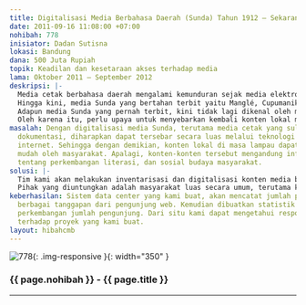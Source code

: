 ```yaml
---
title: Digitalisasi Media Berbahasa Daerah (Sunda) Tahun 1912 – Sekarang
date: 2011-09-16 11:08:00 +07:00
nohibah: 778
inisiator: Dadan Sutisna
lokasi: Bandung
dana: 500 Juta Rupiah
topik: Keadilan dan kesetaraan akses terhadap media
lama: Oktober 2011 – September 2012
deskripsi: |-
  Media cetak berbahasa daerah mengalami kemunduran sejak media elektronik tumbuh pesat di masyarakat. Demikian pula media cetak berbahasa Sunda, meski masih ada yang terbit hingga sekarang, tetapi tidak begitu berkembang. Padahal, media Sunda sempat mengalami kejayaan sampai tahun 1970-an. Hal ini terbukti, dengan maraknya penerbitan media Sunda yang jumlahnya lebih dari 50.
  Hingga kini, media Sunda yang bertahan terbit yaitu Manglé, Cupumanik, Galura, Balebat, Bina Dakwah, Seni Budaya, Ujung Galuh, dan Sunda Midang. Media-media tersebut hanya dibaca kalangan tertentu yang jumlahnya kurang dari 1% dari total penduduk Jawa Barat yang menggunakan bahasa Sunda.
  Adapun media Sunda yang pernah terbit, kini tidak lagi dikenal oleh masyarakat, karena terbatasnya dokumentasi. Sebagai contoh, di Tatar Sunda pernah terbit koran harian Sipatahoenan antara tahun 1923 sampai 1970-an. Tetapi dokumentasinya hanya ada di Perpustakaan Nasional RI dan perpustakaan KITLV Belanda dalam bentuk microfilm.
  Oleh karena itu, perlu upaya untuk menyebarkan kembali konten lokal media Sunda kepada masyarakat luas melalui berbagai piranti teknologi digital.
masalah: Dengan digitalisasi media Sunda, terutama media cetak yang sulit ditemui
  dokumentasi, diharapkan dapat tersebar secara luas melalui teknologi digital terutama
  internet. Sehingga dengan demikian, konten lokal di masa lampau dapat diakses dengan
  mudah oleh masyarakat. Apalagi, konten-konten tersebut mengandung informasi penting
  tentang perkembangan literasi, dan sosial budaya masyarakat.
solusi: |-
  Tim kami akan melakukan inventarisasi dan digitalisasi konten media berbahasa Sunda yang terbit dari tahun 1912 hingga sekarang. Hasilnya kemudian disebar ke masyarakat melalui pembuatan data center media media Sunda, yang dapat diakses melalui internet dan perangkat digital lainnya.
  Pihak yang diuntungkan adalah masyarakat luas secara umum, terutama kalangan pendidikan mulai siswa, mahasiswa, guru, dosen, dan para peneliti kebudayaan secara global.
keberhasilan: Sistem data center yang kami buat, akan mencatat jumlah pengakses, beserta
  berbagai tanggapan dari pengunjung web. Kemudian dibuatkan statistik untuk meninjau
  perkembangan jumlah pengunjung. Dari situ kami dapat mengetahui respon masyarakat
  terhadap proyek yang kami buat.
layout: hibahcmb
---
```


![778](/static/img/hibahcmb/778.png){: .img-responsive }{: width="350" }

### {{ page.nohibah }} - {{ page.title }}

---

